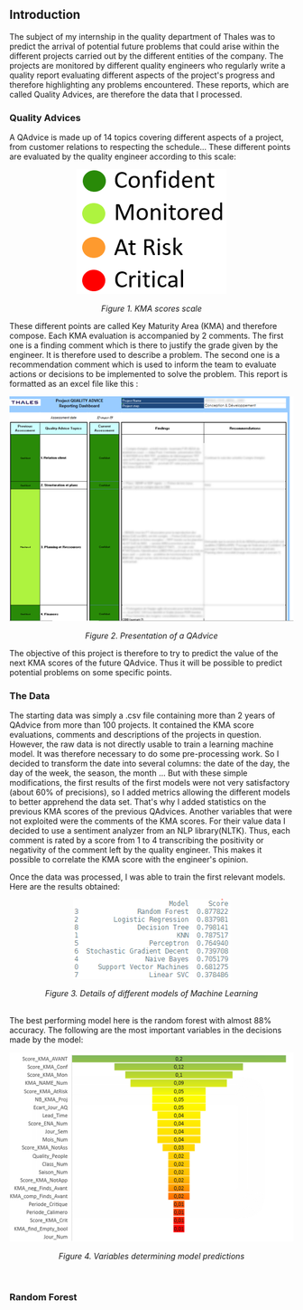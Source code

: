 ## Introduction
The subject of my internship in the quality department of Thales was to predict the arrival of potential future problems that could arise within the different projects carried out by the different entities of the company. The projects are monitored by different quality engineers who regularly write a quality report evaluating different aspects of the project's progress and therefore highlighting any problems encountered. These reports, which are called Quality Advices, are therefore the data that I processed.

### Quality Advices

A QAdvice is made up of 14 topics covering different aspects of a project, from customer relations to respecting the schedule... These different points are evaluated by the quality engineer according to this scale:
<br/>

<p align="center">
  <img src="image/bareme.png"/>
</p>
<p align="center">
  <i>Figure 1. KMA scores scale</i>
</p>

These different points are called Key Maturity Area (KMA) and therefore compose. Each KMA evaluation is accompanied by 2 comments. The first one is a finding comment which is there to justify the grade given by the engineer. It is therefore used to describe a problem. The second one is a recommendation comment which is used to inform the team to evaluate actions or decisions to be implemented to solve the problem. This report is formatted as an excel file like this :
<br/>

<p align="center">
  <img src="image/QAdvice_exemple.png"/>
</p>
<p align="center">
  <i>Figure 2. Presentation of a QAdvice</i>
</p>

 The objective of this project is therefore to try to predict the value of the next KMA scores of the future QAdvice. Thus it will be possible to predict potential problems on some specific points.
 
### The Data

The starting data was simply a .csv file containing more than 2 years of QAdvice from more than 100 projects. It contained the KMA score evaluations, comments and descriptions of the projects in question.
However, the raw data is not directly usable to train a learning machine model. It was therefore necessary to do some pre-processing work. So I decided to transform the date into several columns: the date of the day, the day of the week, the season, the month ...
But with these simple modifications, the first results of the first models were not very satisfactory (about 60% of precisions), so I added metrics allowing the different models to better apprehend the data set. That's why I added statistics on the previous KMA scores of the previous QAdvices.
Another variables that were not exploited were the comments of the KMA scores. For their value data I decided to use a sentiment analyzer from an NLP library(NLTK). Thus, each comment is rated by a score from 1 to 4 transcribing the positivity or negativity of the comment left by the quality engineer. This makes it possible to correlate the KMA score with the engineer's opinion.

Once the data was processed, I was able to train the first relevant models. Here are the results obtained:<br/>
<p align="center">
  <img src="image/resultsML.png"/>
</p>
<p align="center">
  <i>Figure 3. Details of different models of Machine Learning</i>
</p><br/>
The best performing model here is the random forest with almost 88% accuracy. The following are the most important variables in the decisions made by the model:
<p align="center">
  <img src="image/variables.png"/>
</p>
<p align="center">
  <i>Figure 4. Variables determining model predictions</i>
</p><br/>

### Random Forest
